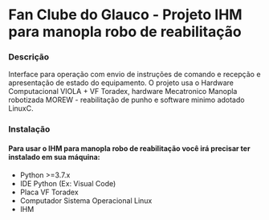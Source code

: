 # Fan Clube do Glauco - Projeto IHM para manopla robo de reabilitação

### Descrição

Interface para operação com envio de instruções de comando e recepção e apresentação de estado do equipamento. O projeto usa o Hardware
Computacional VIOLA + VF Toradex, hardware Mecatronico Manopla robotizada MOREW - reabilitação de punho e software minimo adotado LinuxC. 


### Instalação

#### Para usar o IHM para manopla robo de reabilitação você irá precisar ter instalado em sua máquina:

- Python >=3.7.x
- IDE Python (Ex: Visual Code)
- Placa VF Toradex
- Computador Sistema Operacional Linux
- IHM
